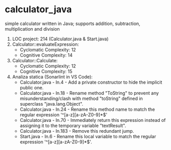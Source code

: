 # calculator_java
simple calculator written in Java; supports addition, subtraction, multiplication and division

1. LOC project: 214 (Calculator.java & Start.java)
2. Calculator::evaluateExpression:
    - Cyclomatic Complexity: 12
    - Cognitive Complexity: 14
3. Calculator::Calculate:
    - Cyclomatic Complexity: 12
    - Cognitive Complexity: 15
4. Analiza statica (Sonarlint in VS Code):
    - Calculator.java - ln.4   - Add a private constructor to hide the implicit public one.
    - Calculator.java - ln.18  - Rename method "ToString" to prevent any misunderstanding/clash with method "toString" defined in superclass "java.lang.Object".
    - Calculator.java - ln.24  - Rename this method name to match the regular expression '^[a-z][a-zA-Z0-9]*$'
    - Calculator.java - ln.70  - Immediately return this expression instead of assigning it to the temporary variable "textResult".
    - Calculator.java - ln.183 - Remove this redundant jump.
    - Start.java      - ln.6   - Rename this local variable to match the regular expression '^[a-z][a-zA-Z0-9]*$'.

